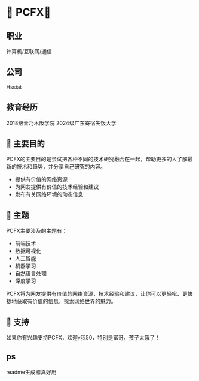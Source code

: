# 📣 PCFX🚀



## 职业

计算机/互联网/通信

## 公司

Hssiat

## 教育经历

2018级音乃木阪学院
2024级广东寄宿失饭大学

## 🤔 主要目的

PCFX的主要目的是尝试把各种不同的技术研究融合在一起，帮助更多的人了解最新的技术和趋势，并分享自己研究的内容。
- 提供有价值的网络资源
- 为网友提供有价值的技术经验和建议
- 发布有关网络环境的动态信息

## 📗 主题

PCFX主要涉及的主题有：

* 前端技术
* 数据可视化
* 人工智能
* 机器学习
* 自然语言处理
* 深度学习

PCFX将为网友提供有价值的网络资源、技术经验和建议，让你可以更轻松、更快捷地获取有价值的信息，探索网络世界的魅力。


## 🤝 支持

如果你有兴趣支持PCFX，欢迎v我50，特别是富哥，孩子太饿了！


## ps
readme生成器真好用



